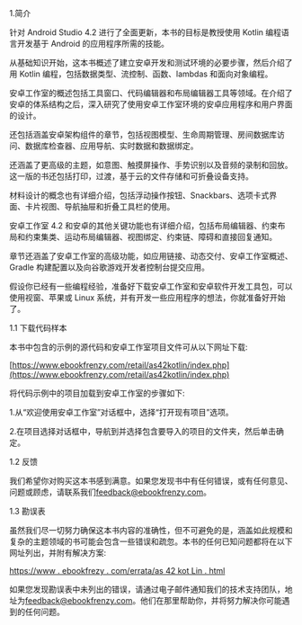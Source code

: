 1.简介

针对 Android Studio 4.2 进行了全面更新，本书的目标是教授使用 Kotlin 编程语言开发基于 Android 的应用程序所需的技能。

从基础知识开始，这本书概述了建立安卓开发和测试环境的必要步骤，然后介绍了用 Kotlin 编程，包括数据类型、流控制、函数、lambdas 和面向对象编程。

安卓工作室的概述包括工具窗口、代码编辑器和布局编辑器工具等领域。在介绍了安卓的体系结构之后，深入研究了使用安卓工作室环境的安卓应用程序和用户界面的设计。

还包括涵盖安卓架构组件的章节，包括视图模型、生命周期管理、房间数据库访问、数据库检查器、应用导航、实时数据和数据绑定。

还涵盖了更高级的主题，如意图、触摸屏操作、手势识别以及音频的录制和回放。这一版的书还包括打印，过渡，基于云的文件存储和可折叠设备支持。

材料设计的概念也有详细介绍，包括浮动操作按钮、Snackbars、选项卡式界面、卡片视图、导航抽屉和折叠工具栏的使用。

安卓工作室 4.2 和安卓的其他关键功能也有详细介绍，包括布局编辑器、约束布局和约束集类、运动布局编辑器、视图绑定、约束链、障碍和直接回复通知。

章节还涵盖了安卓工作室的高级功能，如应用链接、动态交付、安卓工作室概述、Gradle 构建配置以及向谷歌游戏开发者控制台提交应用。

假设你已经有一些编程经验，准备好下载安卓工作室和安卓软件开发工具包，可以使用视窗、苹果或 Linux 系统，并有开发一些应用程序的想法，你就准备好开始了。

1.1 下载代码样本

本书中包含的示例的源代码和安卓工作室项目文件可从以下网址下载:

[https://www.ebookfrenzy.com/retail/as42kotlin/index.php](https://www.ebookfrenzy.com/retail/as42kotlin/index.php)

将代码示例中的项目加载到安卓工作室的步骤如下:

1.从“欢迎使用安卓工作室”对话框中，选择“打开现有项目”选项。

2.在项目选择对话框中，导航到并选择包含要导入的项目的文件夹，然后单击确定。

1.2 反馈

我们希望你对购买这本书感到满意。如果您发现书中有任何错误，或有任何意见、问题或顾虑，请联系我们[feedback@ebookfrenzy.com](mailto:feedback%40ebookfrenzy.com?subject=)。

1.3 勘误表

虽然我们尽一切努力确保这本书内容的准确性，但不可避免的是，涵盖如此规模和复杂的主题领域的书可能会包含一些错误和疏忽。本书的任何已知问题都将在以下网址列出，并附有解决方案:

[https://www . ebookfrezy . com/errata/as 42 kot Lin . html](https://www.ebookfrenzy.com/errata/as42kotlin.html)

如果您发现勘误表中未列出的错误，请通过电子邮件通知我们的技术支持团队，地址为[feedback@ebookfrenzy.com](mailto:feedback%40ebookfrenzy.com?subject=)。他们在那里帮助你，并将努力解决你可能遇到的任何问题。